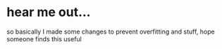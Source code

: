 # hear me out...  
so basically I made some changes to prevent overfitting and stuff, hope someone finds this useful
